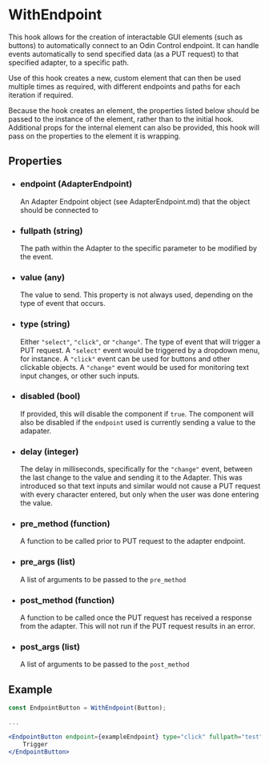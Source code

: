 # WithEndpoint

This hook allows for the creation of interactable GUI elements (such as buttons) to automatically connect to an Odin Control endpoint. It can handle events automatically to send specified data (as a PUT request) to that specified adapter, to a specific path.

Use of this hook creates a new, custom element that can then be used multiple times as required, with different endpoints and paths for each iteration if required.

Because the hook creates an element, the properties listed below should be passed to the instance of the element, rather than to the initial hook. Additional props for the internal element can also be provided, this hook will pass on the properties to the element it is wrapping.

## Properties

- ### endpoint (AdapterEndpoint)
    An Adapter Endpoint object (see AdapterEndpoint.md) that the object should be connected to
- ### fullpath (string)
    The path within the Adapter to the specific parameter to be modified by the event.
- ### value (any)
    The value to send. This property is not always used, depending on the type of event that occurs.
- ### type (string)
    Either `"select"`, `"click"`, or `"change"`. The type of event that will trigger a PUT request. A `"select"` event would be triggered by a dropdown menu, for instance. A `"click"` event can be used for buttons and other clickable objects. A `"change"` event would be used for monitoring text input changes, or other such inputs.
- ### disabled (bool)
    If provided, this will disable the component if `true`. The component will also be disabled if the `endpoint` used is currently sending a value to the adapater.
- ### delay (integer)
    The delay in milliseconds, specifically for the `"change"` event, between the last change to the value and sending it to the Adapter. This was introduced so that text inputs and similar would not cause a PUT request with every character entered, but only when the user was done entering the value.
- ### pre_method (function)
    A function to be called prior to PUT request to the adapter endpoint.
- ### pre_args (list)
    A list of arguments to be passed to the `pre_method`
- ### post_method (function)
    A function to be called once the PUT request has received a response from the adapter. This will not run if the PUT request results in an error.
- ### post_args (list)
    A list of arguments to be passed to the `post_method`

## Example

```jsx
const EndpointButton = WithEndpoint(Button);

...

<EndpointButton endpoint={exampleEndpoint} type="click" fullpath="test" value={42}>
    Trigger
</EndpointButton>
```